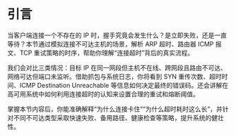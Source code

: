 # 引言

当客户端连接一个不存在的 IP 时，握手究竟会发生什么？是立即失败，还是一直等待？本节通过模拟连接不可达主机的场景，解析 ARP 超时、路由器 ICMP 报文、TCP 重试策略的时序，帮助你理解“连接超时”背后的真实流程。

我们会对比三类情况：目标 IP 在同一网段但主机不在线、跨网段且路由不可达、网络可达但端口未监听。借助抓包与系统日志，你将看到 SYN 重传次数、超时时间、ICMP Destination Unreachable 等信息如何决定最终的错误码。还会讲解在高可用系统中如何利用连接超时的认知来设置合理的重试和熔断阈值。

掌握本节内容后，你能准确解释“为什么连接卡住”“为什么超时耗时这么长”，并针对不同不可达类型采取快速失败、备用路径、健康检查等策略，提升系统的健壮性。
